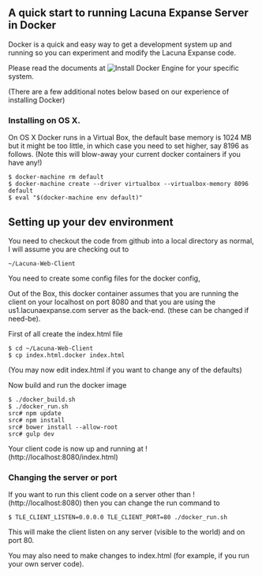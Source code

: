 ## A quick start to running Lacuna Expanse Server in Docker

Docker is a quick and easy way to get a development system up and running so you can experiment
and modify the Lacuna Expanse code.

Please read the documents at ![Install Docker Engine](https://docs.docker.com/engine/installation/)
for your specific system.

(There are a few additional notes below based on our experience of installing Docker)

### Installing on OS X.

On OS X Docker runs in a Virtual Box, the default base memory is 1024 MB but
it might be too little, in which case you need to set higher, say 8196 as
follows. (Note this will blow-away your current docker containers if you have
any!)

    $ docker-machine rm default
    $ docker-machine create --driver virtualbox --virtualbox-memory 8096 default
    $ eval "$(docker-machine env default)"

## Setting up your dev environment

You need to checkout the code from github into a local directory as normal, I
will assume you are checking out to

    ~/Lacuna-Web-Client

You need to create some config files for the docker config,

Out of the Box, this docker container assumes that you are running the client
on your localhost on port 8080 and that you are using the us1.lacunaexpanse.com
server as the back-end. (these can be changed if need-be).

First of all create the index.html file


    $ cd ~/Lacuna-Web-Client
    $ cp index.html.docker index.html

(You may now edit index.html if you want to change any of the defaults)

Now build and run the docker image

    $ ./docker_build.sh
    $ ./docker_run.sh
    src# npm update
    src# npm install
    src# bower install --allow-root
    src# gulp dev

Your client code is now up and running at !(http://localhost:8080/index.html)

### Changing the server or port

If you want to run this client code on a server other than !(http://localhost:8080)
then you can change the run command to

    $ TLE_CLIENT_LISTEN=0.0.0.0 TLE_CLIENT_PORT=80 ./docker_run.sh

This will make the client listen on any server (visible to the world) and on port 80.

You may also need to make changes to index.html (for example, if you run your own
server code).


